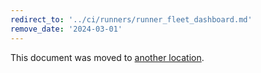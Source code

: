 ```yaml
---
redirect_to: '../ci/runners/runner_fleet_dashboard.md'
remove_date: '2024-03-01'
---
```


This document was moved to [another location](../ci/runners/runner_fleet_dashboard.md).

<!-- This redirect file can be deleted after <2024-03-01>. -->
<!-- Redirects that point to other docs in the same project expire in three months. -->
<!-- Redirects that point to docs in a different project or site (for example, link is not relative and starts with `https:`) expire in one year. -->
<!-- Before deletion, see: https://docs.gitlab.com/ee/development/documentation/redirects.html -->
